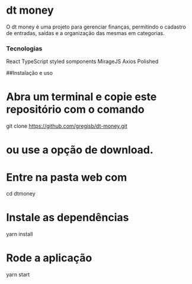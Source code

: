 # dt money

O dt money é uma projeto para gerenciar finanças, permitindo o cadastro de entradas, saídas e a organização das mesmas em categorias.



### Tecnologias
React
TypeScript
styled somponents
MirageJS
Axios
Polished

##Instalação e uso

# Abra um terminal e copie este repositório com o comando
git clone https://github.com/gregisb/dt-money.git
# ou use a opção de download.

# Entre na pasta web com 
cd dtmoney

# Instale as dependências
yarn install

# Rode a aplicação
yarn start